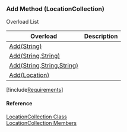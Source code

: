 ﻿### Add Method (LocationCollection)

Overload List

| Overload | Description |
| --- | --- |
| [Add(String)](FChoice.Toolkits.Clarify~FChoice.Toolkits.Clarify.LocationCollection~Add(String).md) |   |
| [Add(String,String)](FChoice.Toolkits.Clarify~FChoice.Toolkits.Clarify.LocationCollection~Add(String,String).md) |   |
| [Add(String,String,String)](FChoice.Toolkits.Clarify~FChoice.Toolkits.Clarify.LocationCollection~Add(String,String,String).md) |   |
| [Add(Location)](FChoice.Toolkits.Clarify~FChoice.Toolkits.Clarify.LocationCollection~Add(Location).md) |   |

[!include[Requirements](../partials/requirements.md)]



#### Reference

[LocationCollection Class](FChoice.Toolkits.Clarify~FChoice.Toolkits.Clarify.LocationCollection.md)  
[LocationCollection Members](FChoice.Toolkits.Clarify~FChoice.Toolkits.Clarify.LocationCollection_members.md)